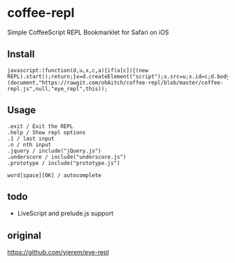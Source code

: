 # coffee-repl

Simple CoffeeScript REPL Bookmarklet for Safari on iOS


## Install

    javascript:(function(d,u,x,c,a){if(a[c]){(new REPL).start();return;}x=d.createElement("script");x.src=u;x.id=c;d.body.appendChild(x);}(document,"https://rawgit.com/ohAitch/coffee-repl/blob/master/coffee-repl.js",null,"eye_repl",this));

## Usage

    .exit / Exit the REPL
    .help / Show repl options
    .1 / last input
    .n / nth input
    .jquery / include("jQuery.js")
    .underscore / include("underscore.js")
    .prototype / include("prototype.js")

    word[space][OK] / autocomplete 

## todo
- LiveScript and prelude.js support

## original

https://github.com/yjerem/eye-repl
